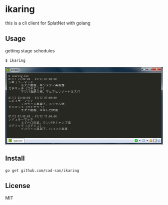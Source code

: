 # ikaring
this is a cli client for SplatNet with golang

## Usage 

getting stage schedules

```
$ ikaring
```

![ScreenShot](img/screenshot.png)

## Install

```
go get github.com/cad-san/ikaring
```

## License

MIT

